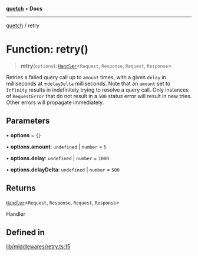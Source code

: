 [**quetch**](../README.md) • **Docs**

***

[quetch](../README.md) / retry

# Function: retry()

> **retry**(`options`): [`Handler`](../type-aliases/Handler.md)\<`Request`, `Response`, `Request`, `Response`\>

Retries a failed query call up to `amount` times, with a given `delay` in milliseconds at ±`delayDelta` milliseconds.
Note that an `amount` set to `Infinity` results in indefinitely trying to resolve a query call.
Only instances of `RequestError` that do not result in a `500` status error will result in new tries. Other errors will propagate immediately.

## Parameters

• **options** = `{}`

• **options.amount**: `undefined` \| `number` = `5`

• **options.delay**: `undefined` \| `number` = `1000`

• **options.delayDelta**: `undefined` \| `number` = `500`

## Returns

[`Handler`](../type-aliases/Handler.md)\<`Request`, `Response`, `Request`, `Response`\>

Handler

## Defined in

[lib/middlewares/retry.ts:15](https://github.com/nevoland/quetch/blob/4c3c4d08a348f3317d0dfdffa7516132c18306c7/lib/middlewares/retry.ts#L15)

